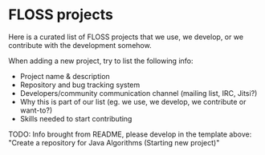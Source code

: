 # FLOSS projects

Here is a curated list of FLOSS projects that we use, we develop, or we contribute with the development somehow.

When adding a new project, try to list the following info:
* Project name & description
* Repository and bug tracking system
* Developers/community communication channel (mailing list, IRC, Jitsi?)
* Why this is part of our list (eg. we use, we develop, we contribute or want-to?)
* Skills needed to start contributing

TODO: Info brought from README, please develop in the template above: "Create a repository for Java Algorithms (Starting new project)"
